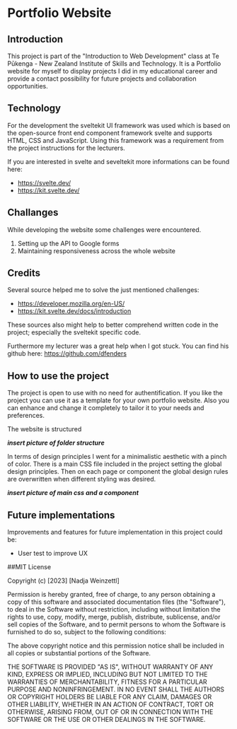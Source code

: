 # Portfolio Website

## Introduction
This project is part of the "Introduction to Web Development" class at Te Pūkenga - New Zealand Institute of Skills and Technology. It is a Portfolio website for myself to display projects I did in my educational career and provide a contact possibility for future projects and collaboration opportunities.

## Technology
For the development the sveltekit UI framework was used which is based on the open-source front end component framework svelte and supports HTML, CSS and JavaScript. Using this framework was a requirement from the project instructions for the lecturers.

If you are interested in svelte and seveltekit more informations can be found here: 
- https://svelte.dev/
- https://kit.svelte.dev/

## Challanges
While developing the website some challenges were encountered.

1. Setting up the API to Google forms
2. Maintaining responsiveness across the whole website

## Credits
Several source helped me to solve the just mentioned challenges:
- https://developer.mozilla.org/en-US/
- https://kit.svelte.dev/docs/introduction

These sources also might help to better comprehend written code in the project; especially the sveltekit specific code.

Furthermore my lecturer was a great help when I got stuck. You can find his github here: https://github.com/dfenders

## How to use the project
The project is open to use with no need for authentification. If you like the project you can use it as a template for your own portfolio website. Also you can enhance and change it completely to tailor it to your needs and preferences.

The website is structured

***insert picture of folder structure***

In terms of design principles I went for a minimalistic aesthetic with a pinch of color. There is a main CSS file included in the project setting the global design principles. Then on each page or component the global design rules are overwritten when different styling was desired. 

***insert picture of main css and a component***

## Future implementations
Improvements and features for future implementation in this project could be:

- User test to improve UX

##MIT License

Copyright (c) [2023] [Nadja Weinzettl]

Permission is hereby granted, free of charge, to any person obtaining a copy
of this software and associated documentation files (the "Software"), to deal
in the Software without restriction, including without limitation the rights
to use, copy, modify, merge, publish, distribute, sublicense, and/or sell
copies of the Software, and to permit persons to whom the Software is
furnished to do so, subject to the following conditions:

The above copyright notice and this permission notice shall be included in all
copies or substantial portions of the Software.

THE SOFTWARE IS PROVIDED "AS IS", WITHOUT WARRANTY OF ANY KIND, EXPRESS OR
IMPLIED, INCLUDING BUT NOT LIMITED TO THE WARRANTIES OF MERCHANTABILITY,
FITNESS FOR A PARTICULAR PURPOSE AND NONINFRINGEMENT. IN NO EVENT SHALL THE
AUTHORS OR COPYRIGHT HOLDERS BE LIABLE FOR ANY CLAIM, DAMAGES OR OTHER
LIABILITY, WHETHER IN AN ACTION OF CONTRACT, TORT OR OTHERWISE, ARISING FROM,
OUT OF OR IN CONNECTION WITH THE SOFTWARE OR THE USE OR OTHER DEALINGS IN THE
SOFTWARE.
